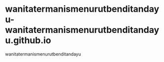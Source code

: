 # wanitatermanismenurutbenditandayu-wanitatermanismenurutbenditandayu.github.io
wanitatermanismenurutbenditandayu
